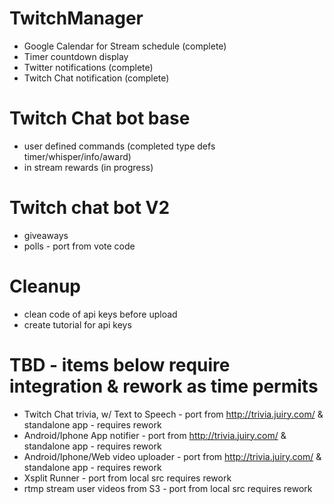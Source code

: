 # TwitchManager
- Google Calendar for Stream schedule (complete)
- Timer countdown display
- Twitter notifications (complete)
- Twitch Chat notification (complete)

# Twitch Chat bot base
- user defined commands (completed type defs timer/whisper/info/award)
- in stream rewards (in progress)

# Twitch chat bot V2
- giveaways
- polls - port from vote code

# Cleanup
- clean code of api keys before upload
- create tutorial for api keys

# TBD - items below require integration & rework as time permits 
- Twitch Chat trivia, w/ Text to Speech - port from http://trivia.juiry.com/ & standalone app - requires rework
- Android/Iphone App notifier - port from http://trivia.juiry.com/ & standalone app - requires rework
- Android/Iphone/Web video uploader - port from http://trivia.juiry.com/ & standalone app - requires rework
- Xsplit Runner - port from local src requires rework
- rtmp stream user videos from S3 - port from local src requires rework

